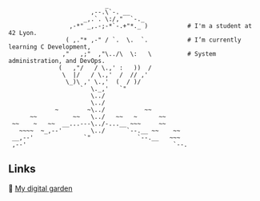                                _
                           ,--.\`-. __
                         _,.`. \:/,"  `-._
                     ,-*" _,.-;-*`-.+"*._ )           # I'm a student at 42 Lyon.
                    ( ,."* ,-" / `.  \.  `.           # I’m currently learning C Development, 
                   ,"   ,;"  ,"\../\  \:   \          # System administration, and DevOps.
                  (   ,"/   / \.,' :   ))  /
                   \  |/   / \.,'  /  // ,'
                    \_)\ ,' \.,'  (  / )/
                        `  \._,'   `"
                           \../
                           \../
                 ~        ~\../           ~~
          ~~          ~~   \../   ~~   ~      ~~
     ~~    ~   ~~  __...---\../-...__ ~~~     ~~
       ~~~~  ~_,--'        \../      `--.__ ~~    ~~
     __,--'              `"             `--.__   ~~~
     ,--'                                         `--.


## Links

🌻 [My digital garden](https://ki-ba.github.io/garden)
